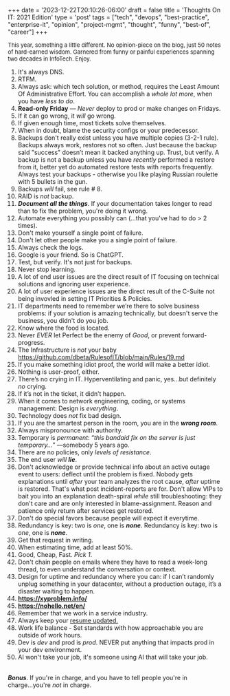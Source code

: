 +++
date = '2023-12-22T20:10:26-06:00'
draft = false
title = 'Thoughts On IT: 2021 Edition'
type = 'post'
tags = ["tech", "devops", "best-practice", "enterprise-it", "opinion", "project-mgmt", "thought", "funny", "best-of", "career"]
+++

  <style type="text/css">
        .e-mail:before {
            content: attr(data-website) "\0040" attr(data-user);
            unicode-bidi: bidi-override;
            direction: rtl;
        }
    </style>

<div style="font-size: 13px;">
This year, something a little different.  No opinion-piece on the blog, just 50 notes of hard-earned wisdom.  Garnered from funny or painful experiences spanning two decades in InfoTech. Enjoy. 
</div>

1. It's always DNS.
2. RTFM.
3. Always ask: which tech solution, or method, requires the Least Amount Of Administrative Effort. You can accomplish a *whole lot more*, when you have *less to do*.
4. **Read-only Friday** — *Never* deploy to prod or make changes on Fridays.
5. If it can go wrong, it *will* go wrong.
6. If given enough time, most tickets solve themselves.
7. When in doubt, blame the security configs or your predecessor.
8. Backups don't really exist unless you have multiple copies (3-2-1 rule). Backups always work, restores not so often.  Just because the backup said "success" doesn’t mean it backed anything up. Trust, but verify. A backup is not a backup unless you have *recently* performed a restore from it, better yet do automated restore tests with reports frequently. Always test your backups - otherwise you like playing Russian roulette with 5 bullets in the gun.
9. Backups *will* fail, see rule # 8.
10. RAID is *not* backup.
11. ***Document all the things***. If your documentation takes longer to read than to fix the problem, you're doing it wrong.
12. Automate everything you possibly can (...that you've had to do > 2 times).
13. Don't make yourself a single point of failure.
14. Don't let other people make you a single point of failure.
15. Always check the logs.
16. Google is your friend. So is ChatGPT.
17. Test, but verify.  It's not just for backups.
18. Never stop learning.
19. A lot of end user issues are the direct result of IT focusing on technical solutions and ignoring user experience.
20. A lot of user experience issues are the direct result of the C-Suite not being invovled in setting IT Priorities & Policies.
21. IT departments need to remember we’re there to solve business problems: if your solution is amazing technically, but doesn't serve the business, you didn't do you job.
22. Know where the food is located.
23. Never *EVER* let Perfect be the enemy of *Good*, or prevent forward-progress.
24. The Infrastructure is *not* your baby https://github.com/dbeta/RulesofIT/blob/main/Rules/19.md
25. If you make something idiot proof, the world will make a better idiot.
26. Nothing is user-proof, either.
27. There’s no crying in IT. Hyperventilating and panic, yes...but definitely *no* crying.
28. If it’s not in the ticket, it didn’t happen.
29. When it comes to network engineering, coding, or systems management: Design is *everything*.
30. Technology does *not* fix bad design.
31. If you are the smartest person in the room, you are in the ***wrong room***.
32. Always mispronounce with authority.
33. Temporary is *permanent*: “*this bandaid fix on the server is just temporary...*” —somebody 5 years ago.
34. There are no policies, only *levels of resistance*.
35. The end user *will* ***lie***.
36. Don't acknowledge or provide technical info about an active outage event to users: deflect until the problem is fixed. Nobody gets explanations until *after* your team analyzes the root cause, *after* uptime is restored. That's what post incident-reports are for.  Don't allow VIPs to bait you into an explanation death-spiral *while* still troubleshooting: they don't care and are only interested in blame-assignment. Reason and patience only return after services get restored.
37. Don't do special favors because people will expect it everytime.
38. Redundancy is key: two is *one*, one is ***none***.  Redundancy is key: two is *one*, one is ***none***.
39. Get that request in writing.
40. When estimating time, add at least 50%.
41. Good, Cheap, Fast. *Pick 1*.
42. Don't chain people on emails where they have to read a week-long thread, to even understand the conversation or context.
43. Design for uptime and redundancy where you can: if I can’t randomly unplug something in your datacenter, without a production outage, it’s a disaster waiting to happen.
44. <b>https://xyproblem.info/</b>
45. <b>https://nohello.net/en/</b>
46. Remember that we work in a service industry.
47. ⁠Always keep your <a href="https://julianwest.me/Resume/">resume updated.</a>
48. Work life balance - Set standards with how approachable you are outside of work hours.
49. Dev is *dev* and prod is *prod*. NEVER put anything that impacts prod in your dev environment. 
50. AI won't take your job, it's someone using AI that will take your job. <br /> <br />

***Bonus***. If you're in charge, and you have to tell people you're in charge...you're *not* in charge.